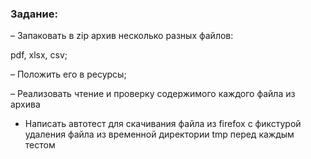 ### Задание:


– Запаковать в zip архив несколько разных файлов: 

  pdf, 
  xlsx, 
  csv;
  
  

– Положить его в ресурсы;


– Реализовать чтение и проверку содержимого каждого файла из архива


- Написать автотест для скачивания файла из firefox с фикстурой удаления файла из временной директории tmp перед каждым тестом


